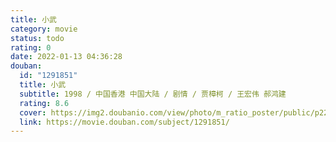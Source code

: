 ```yaml
---
title: 小武
category: movie
status: todo
rating: 0
date: 2022-01-13 04:36:28
douban:
  id: "1291851"
  title: 小武
  subtitle: 1998 / 中国香港 中国大陆 / 剧情 / 贾樟柯 / 王宏伟 郝鸿建
  rating: 8.6
  cover: https://img2.doubanio.com/view/photo/m_ratio_poster/public/p2274317161.jpg
  link: https://movie.douban.com/subject/1291851/
---
```


